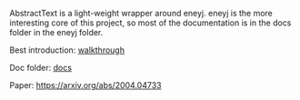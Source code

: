 AbstractText is a light-weight wrapper around eneyj.
eneyj is the more interesting core of this project,
so most of the documentation is in the docs folder in the eneyj folder.

Best introduction: [walkthrough](eneyj/docs/walkthrough.md)

Doc folder: [docs](eneyj/docs)

Paper: https://arxiv.org/abs/2004.04733
